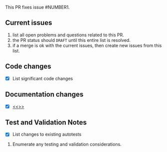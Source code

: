 
This PR fixes issue #NUMBER1.

## Current issues
1. list all open problems and questions related to this PR.
1. the PR status should `DRAFT` until this entire list is resolved.
1. if a merge is ok with the current issues, then create new issues from this list.

## Code changes
- [x] List significant code changes

## Documentation changes
- [x] [<<<DOCSPEC>>>](http://docs.gridlabd.us/index.html?owner=hipas&project=gridlabd&branch=<<<BRANCHNAME>>>&doc=<<<DOCPATHNAME>>>)

## Test and Validation Notes
- [x] List changes to existing autotests
1. Enumerate any testing and validation considerations.
